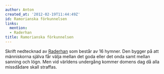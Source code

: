```yaml
---
author: Anton
created_at: '2012-02-19T11:44:49Z'
id: Ramorianska förkunnelsen
links:
  mention:
  - Raderhan
title: Ramorianska förkunnelsen
---
```


Skrift nedtecknad av [Raderhan] som består av 16 hymner. Den bygger på att människorna själva får
välja mellan det goda eller det onda samt mellan sanning och lögn. Men vid världens undergång kommer
domens dag då alla missdådare skall straffas.

  [Raderhan]: Raderhan
